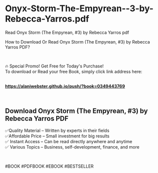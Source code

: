 # Onyx-Storm-The-Empyrean--3-by-Rebecca-Yarros.pdf
Read Onyx Storm (The Empyrean, #3) by Rebecca Yarros pdf
<p>How to Download Or Read Onyx Storm (The Empyrean, #3) by Rebecca Yarros PDF?</p>
<p>&nbsp;</p>
<p>&#128293;  Special Promo! Get Free for Today's Purchase!<br />To download or Read your free Book, simply click link address here:&nbsp;<br />&nbsp;</p>
<p><a href="https://alaniwebster.github.io/push/?book=0349443769"><strong>https://alaniwebster.github.io/push/?book=0349443769</strong></a></p>
<p>&nbsp;</p>
<h2>Download Onyx Storm (The Empyrean, #3) by Rebecca Yarros PDF</h2>
<p>&#x2705;Quality Material &ndash; Written by experts in their fields<br />&#x2705;Affordable Price &ndash; Small investment for big results<br />&#x2705; Instant Access &ndash; Can be read directly anywhere and anytime<br />&#x2705; Various Topics &ndash; Business, self-development, finance, and more</p>
<p>&nbsp;</p>
<p>#BOOK #PDFBOOK #EBOOK #BESTSELLER</p>
